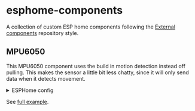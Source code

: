 # esphome-components

A collection of custom ESP home components following the [External components](https://esphome.io/components/external_components.html) repository style.

## MPU6050

This MPU6050 component uses the build in motion detection instead off pulling. This makes the sensor a little bit less chatty, since it will only send data when it detects movement.

<details>
    <summary>ESPHome config</summary>

    ```yml
    external_components:
      # use all components from a local folder
      # - source:
      #     type: local
      #     path: my_components
      - source: github://svrooij/esphome-components@dev
        components: [ mpu6050 ]
    
    sensor:
      - platform: mpu6050
        accel_x:
          name: "MPU6050 Accel X"
          id: accel_x_int
          filters:
            - offset: 0.153
        accel_y:
          name: "MPU6050 Accel Y"
          id: accel_y_int
          # filters:
          #   - offset: -2.68
        accel_z:
          name: "MPU6050 Accel Z"
          id: accel_z_int
          filters:
            - offset: -9.989
        gyro_x:
          name: "MPU6050 Gyro X"
          filters:
            - throttle_average: 5s
        gyro_y:
          name: "MPU6050 Gyro Y"
          filters:
            - throttle_average: 5s
        gyro_z:
          name: "MPU6050 Gyro Z"
          filters:
            - throttle_average: 5s
        temperature:
          name: "MPU6050 Temperature"
          filters:
            - throttle_average: 5s
    ```

</details>

See [full example](./example_mpu6050.yml).
